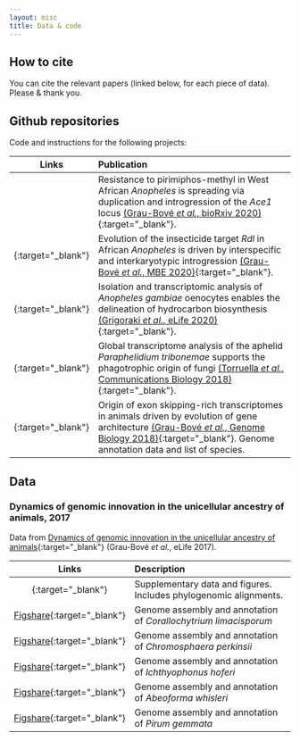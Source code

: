 ```yaml
---
layout: misc
title: Data & code
---
```


## How to cite

You can cite the relevant papers (linked below, for each piece of data). Please & thank you.

## Github repositories

Code and instructions for the following projects:


| Links | Publication |
| :--: | :---------- |
| [<i class="fa fa-external-link"></i> <i class="fa fa-github"></i>](https://github.com/xgrau/ace1-anopheles-report) | Resistance to pirimiphos-methyl in West African *Anopheles* is spreading via duplication and introgression of the *Ace1* locus [(Grau-Bové *et al.*, bioRxiv 2020)](https://www.biorxiv.org/content/10.1101/2020.05.18.102343v1){:target="_blank"}. |
| [<i class="fa fa-external-link"></i> <i class="fa fa-github"></i>](https://github.com/xgrau/rdl-Agam-evolution){:target="_blank"} | Evolution of the insecticide target *Rdl* in African *Anopheles* is driven by interspecific and interkaryotypic introgression [(Grau-Bové *et al.*, MBE 2020)](https://academic.oup.com/mbe/article/37/10/2900/5843798){:target="_blank"}. |
| [<i class="fa fa-external-link"></i> <i class="fa fa-github"></i>](https://github.com/elifesciences-publications/oenocytes-agam){:target="_blank"} | Isolation and transcriptomic analysis of *Anopheles gambiae* oenocytes enables the delineation of hydrocarbon biosynthesis [(Grigoraki *et al.*, eLife 2020)](https://elifesciences.org/articles/58019){:target="_blank"}. |
| [<i class="fa fa-external-link"></i> <i class="fa fa-github"></i>](https://github.com/xgrau/paraphelidium2018){:target="_blank"} | Global transcriptome analysis of the aphelid *Paraphelidium tribonemae* supports the phagotrophic origin of fungi [(Torruella *et al.*, Communications Biology 2018)](https://www.nature.com/articles/s42003-018-0235-z){:target="_blank"}. |
| [<i class="fa fa-external-link"></i> <i class="fa fa-github"></i>](https://github.com/xgrau/alternativesplicing2018){:target="_blank"} | Origin of exon skipping-rich transcriptomes in animals driven by evolution of gene architecture [(Grau-Bové *et al.*, Genome Biology 2018)](https://genomebiology.biomedcentral.com/articles/10.1186/s13059-018-1499-9){:target="_blank"}. Genome annotation data and list of species. |

## Data

### Dynamics of genomic innovation in the unicellular ancestry of animals, 2017

Data from [Dynamics of genomic innovation in the unicellular ancestry of animals](https://elifesciences.org/articles/26036){:target="_blank"} (Grau-Bové *et al.*, eLife 2017).

| Links | Description |
| :--: | :---------- |
| [<i class="fa fa-external-link"></i> <i class="fa fa-github"></i>](https://github.com/xgrau/dynamicsinnovation2017){:target="_blank"} | Supplementary data and figures. Includes phylogenomic alignments. |
| [<i class="fa fa-external-link"></i> Figshare](https://figshare.com/articles/Genome_-_Corallochytrium_limacisporum/5426470){:target="_blank"} | Genome assembly and annotation of *Corallochytrium limacisporum* |
| [<i class="fa fa-external-link"></i> Figshare](https://figshare.com/articles/Genome_-_Chromosphaera_perkinsii/5426494){:target="_blank"} | Genome assembly and annotation of *Chromosphaera perkinsii* |
| [<i class="fa fa-external-link"></i> Figshare](https://figshare.com/articles/Genome_-_Ichthyophonus_hoferi/5426488){:target="_blank"} | Genome assembly and annotation of *Ichthyophonus hoferi* |
| [<i class="fa fa-external-link"></i> Figshare](https://figshare.com/articles/Genome_-_Abeoforma_whisleri_/5426458){:target="_blank"} | Genome assembly and annotation of *Abeoforma whisleri* |
| [<i class="fa fa-external-link"></i> Figshare](https://figshare.com/articles/Genome_-_Pirum_gemmata/5426506){:target="_blank"} | Genome assembly and annotation of *Pirum gemmata* |


